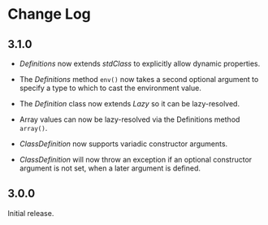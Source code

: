 # Change Log

## 3.1.0

- _Definitions_ now extends _stdClass_ to explicitly allow dynamic properties.

- The _Definitions_ method `env()` now takes a second optional argument to
  specify a type to which to cast the environment value.

- The _Definition_ class now extends _Lazy_ so it can be lazy-resolved.

- Array values can now be lazy-resolved via the Definitions method `array()`.

- _ClassDefinition_ now supports variadic constructor arguments.

- _ClassDefinition_ will now throw an exception if an optional constructor
  argument is not set, when a later argument is defined.

## 3.0.0

Initial release.
